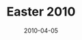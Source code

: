---
layout: music 
title: "Easter 2010"
series: "Free"
date: 2010-04-05 
description: "Brian Tome talks about how Jesus endured the ultimate rejection and returned from the dead."
audio: "http://s3.amazonaws.com/crossroadsaudiomessages/Easter2010.mp3"
audio-duration: "29:53"
src: "http://www.crossroads.net/players/media/series/Free_190x110.jpg"
---